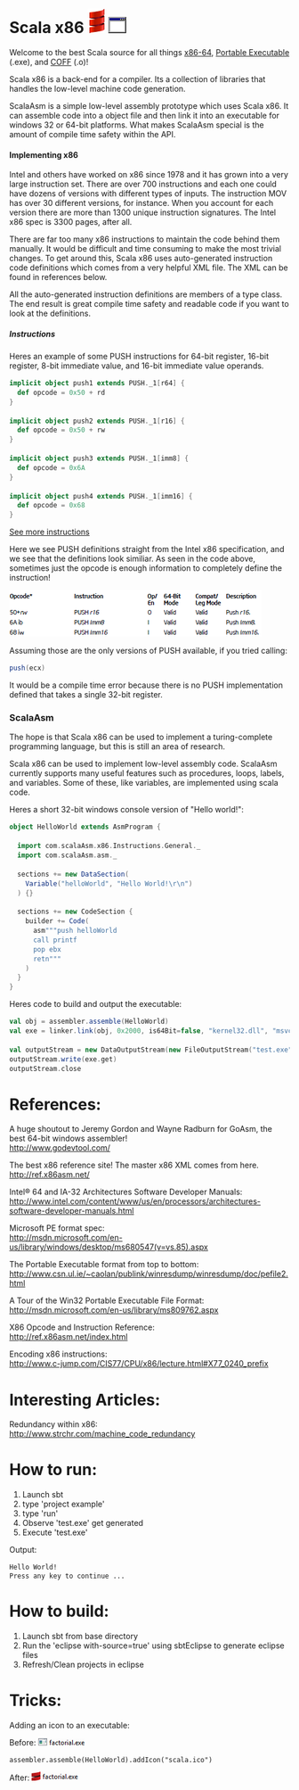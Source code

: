 Scala x86 ![Alt text](/example/smooth-spiral.png) ![Alt text](/example/exe-icon1.gif)
========

Welcome to the best Scala source for all things [x86-64](http://en.wikipedia.org/wiki/X86), [Portable Executable](http://en.wikipedia.org/wiki/Portable_Executable) (.exe), and [COFF](http://en.wikipedia.org/wiki/COFF) (.o)!

Scala x86 is a back-end for a compiler.  Its a collection of libraries that handles the low-level machine code generation.

ScalaAsm is a simple low-level assembly prototype which uses Scala x86.  It can assemble code into a object file and then link it into an executable for windows 32 or 64-bit platforms.  What makes ScalaAsm special is the amount of compile time safety within the API.

#### Implementing x86

Intel and others have worked on x86 since 1978 and it has grown into a very large instruction set.  There are over 700 instructions and each one could have dozens of versions with different types of inputs.  The instruction MOV has over 30 different versions, for instance.  When you account for each version there are more than 1300 unique instruction signatures.  The Intel x86 spec is 3300 pages, after all.

There are far too many x86 instructions to maintain the code behind them manually.  It would be difficult and time consuming to make the most trivial changes.  To get around this, Scala x86 uses auto-generated instruction code definitions which comes from a very helpful XML file.  The XML can be found in references below.

All the auto-generated instruction definitions are members of a type class.  The end result is great compile time safety and readable code if you want to look at the definitions.

##### Instructions

Heres an example of some PUSH instructions for 64-bit register, 16-bit register, 8-bit immediate value, and 16-bit immediate value operands.

```scala
implicit object push1 extends PUSH._1[r64] {
  def opcode = 0x50 + rd
}

implicit object push2 extends PUSH._1[r16] {
  def opcode = 0x50 + rw
}
  
implicit object push3 extends PUSH._1[imm8] {
  def opcode = 0x6A
}
  
implicit object push4 extends PUSH._1[imm16] {
  def opcode = 0x68
}
```

[See more instructions](https://github.com/bdwashbu/scala-x86-inst/tree/master/src/main/scala/com/scalaAsm/x86/Instructions "More instructions")

Here we see PUSH definitions straight from the Intel x86 specification, and we see that the definitions look similiar. As seen in the code above, sometimes just the opcode is enough information to completely define the instruction!

![Alt text](/example/push.png "PUSH examples")

Assuming those are the only versions of PUSH available, if you tried calling:

```scala
push(ecx)
```

It would be a compile time error because there is no PUSH implementation defined that takes a single 32-bit register.

### ScalaAsm

The hope is that Scala x86 can be used to implement a turing-complete programming language, but this is still an area of research.

Scala x86 can be used to implement low-level assembly code. ScalaAsm currently supports many useful features such as procedures, loops, labels, and variables.  Some of these, like variables, are implemented using scala code.

Heres a short 32-bit windows console version of "Hello world!":

```scala
object HelloWorld extends AsmProgram {

  import com.scalaAsm.x86.Instructions.General._
  import com.scalaAsm.asm._
  
  sections += new DataSection(
    Variable("helloWorld", "Hello World!\r\n")
  ) {}

  sections += new CodeSection {
    builder += Code(
      asm"""push helloWorld
      call printf
      pop ebx
      retn"""
    )
  }
}
```

Heres code to build and output the executable:

```scala
val obj = assembler.assemble(HelloWorld)
val exe = linker.link(obj, 0x2000, is64Bit=false, "kernel32.dll", "msvcrt.dll")

val outputStream = new DataOutputStream(new FileOutputStream("test.exe"));
outputStream.write(exe.get)
outputStream.close
```

References:
========

A huge shoutout to Jeremy Gordon and Wayne Radburn for GoAsm, the best 64-bit windows assembler!  
http://www.godevtool.com/

The best x86 reference site!  The master x86 XML comes from here.  
http://ref.x86asm.net/

Intel® 64 and IA-32 Architectures Software Developer Manuals:   http://www.intel.com/content/www/us/en/processors/architectures-software-developer-manuals.html

Microsoft PE format spec:  
http://msdn.microsoft.com/en-us/library/windows/desktop/ms680547(v=vs.85).aspx

The Portable Executable format from top to bottom:  
http://www.csn.ul.ie/~caolan/publink/winresdump/winresdump/doc/pefile2.html

A Tour of the Win32 Portable Executable File Format:  
http://msdn.microsoft.com/en-us/library/ms809762.aspx

X86 Opcode and Instruction Reference:  
http://ref.x86asm.net/index.html

Encoding x86 instructions:  
http://www.c-jump.com/CIS77/CPU/x86/lecture.html#X77_0240_prefix

Interesting Articles:
========

Redundancy within x86:  
http://www.strchr.com/machine_code_redundancy

How to run:
========

1. Launch sbt
2. type 'project example'
3. type 'run'
4. Observe 'test.exe' get generated
5. Execute 'test.exe'

Output:
```
Hello World!
Press any key to continue ...
```

How to build:
========

1. Launch sbt from base directory
2. Run the 'eclipse with-source=true' using sbtEclipse to generate eclipse files
3. Refresh/Clean projects in eclipse

Tricks:
========

Adding an icon to an executable:

Before: ![Alt text](/example/beforeicon.png)
```
assembler.assemble(HelloWorld).addIcon("scala.ico")
```
After: ![Alt text](/example/aftericon.png)
